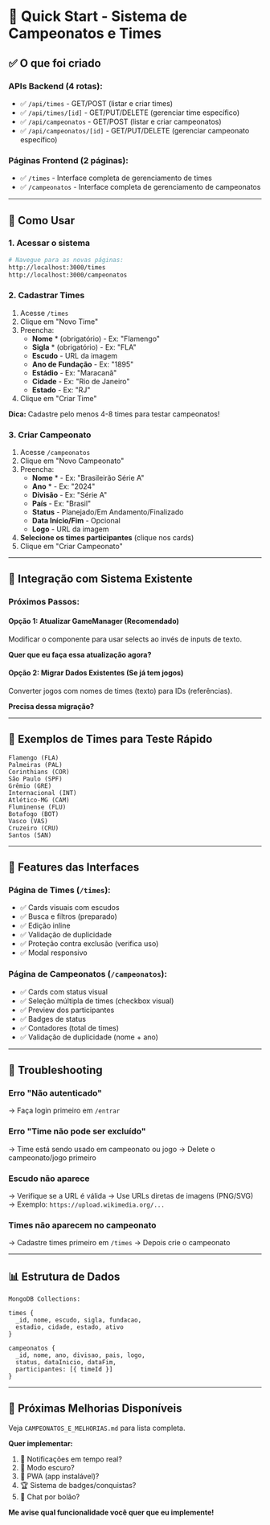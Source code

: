 # 🎯 Quick Start - Sistema de Campeonatos e Times

## ✅ O que foi criado

### APIs Backend (4 rotas):
- ✅ `/api/times` - GET/POST (listar e criar times)
- ✅ `/api/times/[id]` - GET/PUT/DELETE (gerenciar time específico)
- ✅ `/api/campeonatos` - GET/POST (listar e criar campeonatos)
- ✅ `/api/campeonatos/[id]` - GET/PUT/DELETE (gerenciar campeonato específico)

### Páginas Frontend (2 páginas):
- ✅ `/times` - Interface completa de gerenciamento de times
- ✅ `/campeonatos` - Interface completa de gerenciamento de campeonatos

---

## 🚀 Como Usar

### 1. Acessar o sistema

```bash
# Navegue para as novas páginas:
http://localhost:3000/times
http://localhost:3000/campeonatos
```

### 2. Cadastrar Times

1. Acesse `/times`
2. Clique em "Novo Time"
3. Preencha:
   - **Nome** * (obrigatório) - Ex: "Flamengo"
   - **Sigla** * (obrigatório) - Ex: "FLA"
   - **Escudo** - URL da imagem
   - **Ano de Fundação** - Ex: "1895"
   - **Estádio** - Ex: "Maracanã"
   - **Cidade** - Ex: "Rio de Janeiro"
   - **Estado** - Ex: "RJ"
4. Clique em "Criar Time"

**Dica:** Cadastre pelo menos 4-8 times para testar campeonatos!

### 3. Criar Campeonato

1. Acesse `/campeonatos`
2. Clique em "Novo Campeonato"
3. Preencha:
   - **Nome** * - Ex: "Brasileirão Série A"
   - **Ano** * - Ex: "2024"
   - **Divisão** - Ex: "Série A"
   - **País** - Ex: "Brasil"
   - **Status** - Planejado/Em Andamento/Finalizado
   - **Data Início/Fim** - Opcional
   - **Logo** - URL da imagem
4. **Selecione os times participantes** (clique nos cards)
5. Clique em "Criar Campeonato"

---

## 🔗 Integração com Sistema Existente

### Próximos Passos:

#### Opção 1: Atualizar GameManager (Recomendado)
Modificar o componente para usar selects ao invés de inputs de texto.

**Quer que eu faça essa atualização agora?**

#### Opção 2: Migrar Dados Existentes (Se já tem jogos)
Converter jogos com nomes de times (texto) para IDs (referências).

**Precisa dessa migração?**

---

## 📝 Exemplos de Times para Teste Rápido

```
Flamengo (FLA)
Palmeiras (PAL)
Corinthians (COR)
São Paulo (SPF)
Grêmio (GRE)
Internacional (INT)
Atlético-MG (CAM)
Fluminense (FLU)
Botafogo (BOT)
Vasco (VAS)
Cruzeiro (CRU)
Santos (SAN)
```

---

## 🎨 Features das Interfaces

### Página de Times (`/times`):
- ✅ Cards visuais com escudos
- ✅ Busca e filtros (preparado)
- ✅ Edição inline
- ✅ Validação de duplicidade
- ✅ Proteção contra exclusão (verifica uso)
- ✅ Modal responsivo

### Página de Campeonatos (`/campeonatos`):
- ✅ Cards com status visual
- ✅ Seleção múltipla de times (checkbox visual)
- ✅ Preview dos participantes
- ✅ Badges de status
- ✅ Contadores (total de times)
- ✅ Validação de duplicidade (nome + ano)

---

## 🔧 Troubleshooting

### Erro "Não autenticado"
→ Faça login primeiro em `/entrar`

### Erro "Time não pode ser excluído"
→ Time está sendo usado em campeonato ou jogo
→ Delete o campeonato/jogo primeiro

### Escudo não aparece
→ Verifique se a URL é válida
→ Use URLs diretas de imagens (PNG/SVG)
→ Exemplo: `https://upload.wikimedia.org/...`

### Times não aparecem no campeonato
→ Cadastre times primeiro em `/times`
→ Depois crie o campeonato

---

## 📊 Estrutura de Dados

```
MongoDB Collections:

times {
  _id, nome, escudo, sigla, fundacao,
  estadio, cidade, estado, ativo
}

campeonatos {
  _id, nome, ano, divisao, pais, logo,
  status, dataInicio, dataFim,
  participantes: [{ timeId }]
}
```

---

## 🎯 Próximas Melhorias Disponíveis

Veja `CAMPEONATOS_E_MELHORIAS.md` para lista completa.

**Quer implementar:**
1. 🔔 Notificações em tempo real?
2. 🎨 Modo escuro?
3. 📱 PWA (app instalável)?
4. 🏆 Sistema de badges/conquistas?
5. 💬 Chat por bolão?

**Me avise qual funcionalidade você quer que eu implemente!**
